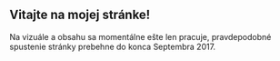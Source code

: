 ## Vitajte na mojej stránke! 

Na vizuále a obsahu sa momentálne ešte len pracuje, pravdepodobné spustenie stránky prebehne do konca Septembra 2017. 


